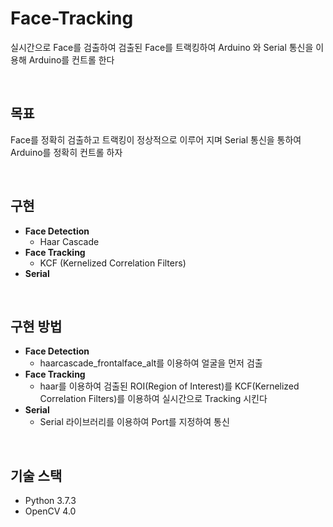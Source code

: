 # Face-Tracking
실시간으로 Face를 검출하여 검출된 Face를 트랙킹하여 Arduino 와 Serial 통신을 이용해 Arduino를 컨트롤 한다

<br>

## 목표
Face를 정확히 검출하고 트랙킹이 정상적으로 이루어 지며 Serial 통신을 통하여 Arduino를 정확히 컨트롤 하자

<br>

## 구현
- **Face Detection**
  - Haar Cascade
- **Face Tracking**
  - KCF (Kernelized Correlation Filters)
- **Serial**

<br> 

## 구현 방법
- **Face Detection**
  - haarcascade_frontalface_alt를 이용하여 얼굴을 먼저 검출
- **Face Tracking**
  - haar를 이용하여 검출된 ROI(Region of Interest)를 KCF(Kernelized Correlation Filters)를 이용하여 실시간으로 Tracking 시킨다
- **Serial**
  - Serial 라이브러리를 이용하여 Port를 지정하여 통신
<br>

## 기술 스택
- Python 3.7.3
- OpenCV 4.0

